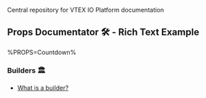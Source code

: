 Central repository for VTEX IO Platform documentation

## Props Documentator 🛠 - Rich Text Example

%PROPS=Countdown%

### Builders 🏛

- [What is a builder?](https://vtex.io/docs/app/vtex.platform-documentation/builders)
